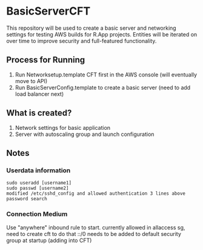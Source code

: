 # BasicServerCFT
This repository will be used to create a basic server and networking settings for testing AWS builds for R.App projects.  Entities will be iterated on over time to improve security and full-featured functionality.

## Process for Running
1.	Run Networksetup.template CFT first in the AWS console (will eventually move to API)
2.  Run BasicServerConfig.template to create a basic server (need to add load balancer next) 

## What is created?

1.  Network settings for basic application
2.  Server with autoscaling group and launch configuration


## Notes

### Userdata information
```
sudo useradd [username1]
sudo passwd [username2]
modified /etc/sshd_config and allowed authentication 3 lines above password search
```

### Connection Medium
Use "anywhere" inbound rule to start.
currently allowed in allaccess sg, need to create cft to do that
::/0 needs to be added to default security group at startup (adding into CFT)



